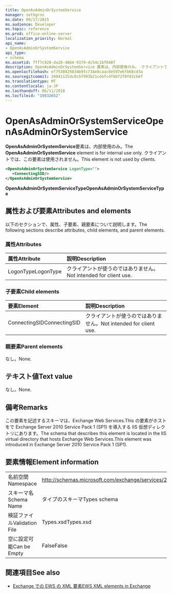 ```yaml
---
title: OpenAsAdminOrSystemService
manager: sethgros
ms.date: 09/17/2015
ms.audience: Developer
ms.topic: reference
ms.prod: office-online-server
localization_priority: Normal
api_name:
- OpenAsAdminOrSystemService
api_type:
- schema
ms.assetid: fff7c928-da28-4864-9379-dc54c1bf048f
description: OpenAsAdminOrSystemService 要素は、内部使用のみ。 クライアントでは、この要素は使用されません。
ms.openlocfilehash: ef7538425034b9fc734e8caac8e597e6fb68cd3a
ms.sourcegitcommit: 34041125dc8c5f993b21cebfc4f8b72f0fd2cb6f
ms.translationtype: MT
ms.contentlocale: ja-JP
ms.lasthandoff: 06/11/2018
ms.locfileid: "19832652"
---
```

# <a name="openasadminorsystemservice"></a><span data-ttu-id="4beaf-104">OpenAsAdminOrSystemService</span><span class="sxs-lookup"><span data-stu-id="4beaf-104">OpenAsAdminOrSystemService</span></span>

<span data-ttu-id="4beaf-105">**OpenAsAdminOrSystemService**要素は、内部使用のみ。</span><span class="sxs-lookup"><span data-stu-id="4beaf-105">The **OpenAsAdminOrSystemService** element is for internal use only.</span></span> <span data-ttu-id="4beaf-106">クライアントでは、この要素は使用されません。</span><span class="sxs-lookup"><span data-stu-id="4beaf-106">This element is not used by clients.</span></span> 
  
```XML
<OpenAsAdminOrSystemService LogonType="">
   <ConnectingSID/>
</OpenAsAdminOrSystemService>
```

 <span data-ttu-id="4beaf-107">**OpenAsAdminOrSystemServiceType**</span><span class="sxs-lookup"><span data-stu-id="4beaf-107">**OpenAsAdminOrSystemServiceType**</span></span>
## <a name="attributes-and-elements"></a><span data-ttu-id="4beaf-108">属性および要素</span><span class="sxs-lookup"><span data-stu-id="4beaf-108">Attributes and elements</span></span>

<span data-ttu-id="4beaf-109">以下のセクションで、属性、子要素、親要素について説明します。</span><span class="sxs-lookup"><span data-stu-id="4beaf-109">The following sections describe attributes, child elements, and parent elements.</span></span>
  
### <a name="attributes"></a><span data-ttu-id="4beaf-110">属性</span><span class="sxs-lookup"><span data-stu-id="4beaf-110">Attributes</span></span>

|<span data-ttu-id="4beaf-111">**属性**</span><span class="sxs-lookup"><span data-stu-id="4beaf-111">**Attribute**</span></span>|<span data-ttu-id="4beaf-112">**説明**</span><span class="sxs-lookup"><span data-stu-id="4beaf-112">**Description**</span></span>|
|:-----|:-----|
|<span data-ttu-id="4beaf-113">LogonType</span><span class="sxs-lookup"><span data-stu-id="4beaf-113">LogonType</span></span>  <br/> |<span data-ttu-id="4beaf-114">クライアントが使うのではありません。</span><span class="sxs-lookup"><span data-stu-id="4beaf-114">Not intended for client use.</span></span>  <br/> |
   
### <a name="child-elements"></a><span data-ttu-id="4beaf-115">子要素</span><span class="sxs-lookup"><span data-stu-id="4beaf-115">Child elements</span></span>

|<span data-ttu-id="4beaf-116">**要素**</span><span class="sxs-lookup"><span data-stu-id="4beaf-116">**Element**</span></span>|<span data-ttu-id="4beaf-117">**説明**</span><span class="sxs-lookup"><span data-stu-id="4beaf-117">**Description**</span></span>|
|:-----|:-----|
|<span data-ttu-id="4beaf-118">ConnectingSID</span><span class="sxs-lookup"><span data-stu-id="4beaf-118">ConnectingSID</span></span>  <br/> |<span data-ttu-id="4beaf-119">クライアントが使うのではありません。</span><span class="sxs-lookup"><span data-stu-id="4beaf-119">Not intended for client use.</span></span>  <br/> |
   
### <a name="parent-elements"></a><span data-ttu-id="4beaf-120">親要素</span><span class="sxs-lookup"><span data-stu-id="4beaf-120">Parent elements</span></span>

<span data-ttu-id="4beaf-121">なし。</span><span class="sxs-lookup"><span data-stu-id="4beaf-121">None.</span></span>
  
## <a name="text-value"></a><span data-ttu-id="4beaf-122">テキスト値</span><span class="sxs-lookup"><span data-stu-id="4beaf-122">Text value</span></span>

<span data-ttu-id="4beaf-123">なし。</span><span class="sxs-lookup"><span data-stu-id="4beaf-123">None.</span></span>
  
## <a name="remarks"></a><span data-ttu-id="4beaf-124">備考</span><span class="sxs-lookup"><span data-stu-id="4beaf-124">Remarks</span></span>

<span data-ttu-id="4beaf-125">この要素を記述するスキーマは、Exchange Web Services.This の要素がホストをで Exchange Server 2010 Service Pack 1 (SP1) を導入する IIS 仮想ディレクトリにあります。</span><span class="sxs-lookup"><span data-stu-id="4beaf-125">The schema that describes this element is located in the IIS virtual directory that hosts Exchange Web Services.This element was introduced in Exchange Server 2010 Service Pack 1 (SP1).</span></span>
  
## <a name="element-information"></a><span data-ttu-id="4beaf-126">要素情報</span><span class="sxs-lookup"><span data-stu-id="4beaf-126">Element information</span></span>

|||
|:-----|:-----|
|<span data-ttu-id="4beaf-127">名前空間</span><span class="sxs-lookup"><span data-stu-id="4beaf-127">Namespace</span></span>  <br/> |http://schemas.microsoft.com/exchange/services/2006/types  <br/> |
|<span data-ttu-id="4beaf-128">スキーマ名</span><span class="sxs-lookup"><span data-stu-id="4beaf-128">Schema Name</span></span>  <br/> |<span data-ttu-id="4beaf-129">タイプのスキーマ</span><span class="sxs-lookup"><span data-stu-id="4beaf-129">Types schema</span></span>  <br/> |
|<span data-ttu-id="4beaf-130">検証ファイル</span><span class="sxs-lookup"><span data-stu-id="4beaf-130">Validation File</span></span>  <br/> |<span data-ttu-id="4beaf-131">Types.xsd</span><span class="sxs-lookup"><span data-stu-id="4beaf-131">Types.xsd</span></span>  <br/> |
|<span data-ttu-id="4beaf-132">空に設定可能</span><span class="sxs-lookup"><span data-stu-id="4beaf-132">Can be Empty</span></span>  <br/> |<span data-ttu-id="4beaf-133">False</span><span class="sxs-lookup"><span data-stu-id="4beaf-133">False</span></span>  <br/> |
   
## <a name="see-also"></a><span data-ttu-id="4beaf-134">関連項目</span><span class="sxs-lookup"><span data-stu-id="4beaf-134">See also</span></span>



- [<span data-ttu-id="4beaf-135">Exchange での EWS の XML 要素</span><span class="sxs-lookup"><span data-stu-id="4beaf-135">EWS XML elements in Exchange</span></span>](ews-xml-elements-in-exchange.md)

